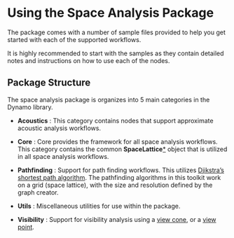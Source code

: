# Using the Space Analysis Package
The package comes with a number of sample files provided to help you get started with each of the supported workflows.

It is highly recommended to start with the samples as they contain detailed notes and instructions on how to use each of the nodes.

## Package Structure
The space analysis package is organizes into 5 main categories in the Dynamo library.

- **Acoustics** : This category contains nodes that support approximate acoustic analysis workflows.

- **Core** : Core provides the framework for all space analysis workflows. This category contains the common **SpaceLattice**[*]() object that is utilized in all space analysis workflows.

- **Pathfinding** : Support for path finding workflows. This utilizes [Djikstra’s shortest path algorithm](https://en.wikipedia.org/wiki/Dijkstra%27s_algorithm). The pathfinding algorithms in this toolkit work on a grid (space lattice), with the size and resolution defined by the graph creator.

- **Utils** : Miscellaneous utilities for use within the package.

- **Visibility** : Support for visibility analysis using a [view cone](), or a [view point]().
